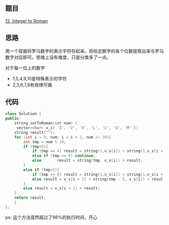 ## 题目
[12. Integer to Roman](https://leetcode-cn.com/problems/integer-to-roman/submissions/)
## 思路
用一个容器将罗马数字的表示字符存起来。将给定数字的各个位数提取出来与罗马数字对应即可。思维上没有难度，只是分类多了一点。

对于每一位上的数字
* 1,5,4,9,10是特殊表示的字符
* 2,3,6,7,8有规律可循
## 代码
```c++
class Solution {
public:
    string intToRoman(int num) {
     vector<char> v_s{ 'I', 'V', 'X', 'L', 'C', 'D', 'M' };
	string result("");
	for (int i = 0; num; i = i + 2, num /= 10){
		int tmp = num % 10;
		if (tmp<5){
			if (tmp == 4) result = string(1,v_s[i]) + string(1,v_s[i + 1])+result;
			else if (tmp == 0) continue;
			else       result = string(tmp, v_s[i]) + result;
		}
		else if (tmp>5){
			if (tmp == 9) result = string(1,v_s[i]) + string(1,v_s[i + 2]) + result;
			else result = v_s[i + 1] + string(tmp - 5, v_s[i]) + result;
		}
		else result = v_s[i + 1] + result;
	}
	return result;   
    }
};
```
ps: 这个方法竟然超过了98%的执行时间，开心
